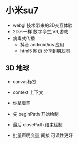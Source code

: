 # 小米su7
  - webgl 技术带来的3D交互体验
  - 2D不一样 数字孪生,VR,游戏
  - 病毒式传播
    - 抖音 android/ios 应用
    - html5 网页 分享到朋友圈

## 3D 地球
- canvas标签
- context 上下文
- 你拿着笔
- 先 beginPath 开始绘制

- 最后 closePath 结束绘制

- 批量声明变量 间接 可读性更好